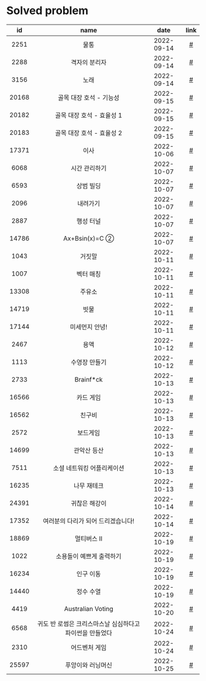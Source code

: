 # Solved problem

|  id   |                           name                           |    date    |           link            |
| :---: | :------------------------------------------------------: | :--------: | :-----------------------: |
| 2251  |                           물통                           | 2022-09-14 | [#](https://boj.kr/2251)  |
| 2288  |                      격자의 분리자                       | 2022-09-14 | [#](https://boj.kr/2288)  |
| 3156  |                           노래                           | 2022-09-14 | [#](https://boj.kr/3156)  |
| 20168 |                 골목 대장 호석 - 기능성                  | 2022-09-15 | [#](https://boj.kr/20168) |
| 20182 |                골목 대장 호석 - 효율성 1                 | 2022-09-15 | [#](https://boj.kr/20182) |
| 20183 |                골목 대장 호석 - 효율성 2                 | 2022-09-15 | [#](https://boj.kr/20183) |
| 17371 |                           이사                           | 2022-10-06 | [#](https://boj.kr/17371) |
| 6068  |                      시간 관리하기                       | 2022-10-07 | [#](https://boj.kr/6068)  |
| 6593  |                        상범 빌딩                         | 2022-10-07 | [#](https://boj.kr/6593)  |
| 2096  |                         내려가기                         | 2022-10-07 | [#](https://boj.kr/2096)  |
| 2887  |                        행성 터널                         | 2022-10-07 | [#](https://boj.kr/2887)  |
| 14786 |                      Ax+Bsin(x)=C ②                      | 2022-10-07 | [#](https://boj.kr/14786) |
| 1043  |                          거짓말                          | 2022-10-11 | [#](https://boj.kr/1043)  |
| 1007  |                        벡터 매칭                         | 2022-10-11 | [#](https://boj.kr/1007)  |
| 13308 |                          주유소                          | 2022-10-11 | [#](https://boj.kr/13308) |
| 14719 |                           빗물                           | 2022-10-11 | [#](https://boj.kr/14719) |
| 17144 |                      미세먼지 안녕!                      | 2022-10-11 | [#](https://boj.kr/17144) |
| 2467  |                           용액                           | 2022-10-12 | [#](https://boj.kr/2467)  |
| 1113  |                      수영장 만들기                       | 2022-10-12 | [#](https://boj.kr/1113)  |
| 2733  |                        Brainf\*ck                        | 2022-10-13 | [#](https://boj.kr/2733)  |
| 16566 |                        카드 게임                         | 2022-10-13 | [#](https://boj.kr/16566) |
| 16562 |                          친구비                          | 2022-10-13 | [#](https://boj.kr/16562) |
| 2572  |                         보드게임                         | 2022-10-13 | [#](https://boj.kr/2572)  |
| 14699 |                       관악산 등산                        | 2022-10-13 | [#](https://boj.kr/14699) |
| 7511  |                소셜 네트워킹 어플리케이션                | 2022-10-13 | [#](https://boj.kr/7511)  |
| 16235 |                       나무 재테크                        | 2022-10-13 | [#](https://boj.kr/16235) |
| 24391 |                      귀찮은 해강이                       | 2022-10-14 | [#](https://boj.kr/24391) |
| 17352 |            여러분의 다리가 되어 드리겠습니다!            | 2022-10-14 | [#](https://boj.kr/17352) |
| 18869 |                        멀티버스 Ⅱ                        | 2022-10-19 | [#](https://boj.kr/18869) |
| 1022  |                 소용돌이 예쁘게 출력하기                 | 2022-10-19 | [#](https://boj.kr/1022)  |
| 16234 |                        인구 이동                         | 2022-10-19 | [#](https://boj.kr/16234) |
| 14440 |                        정수 수열                         | 2022-10-19 | [#](https://boj.kr/14440) |
| 4419  |                    Australian Voting                     | 2022-10-20 | [#](https://boj.kr/4419)  |
| 6568  | 귀도 반 로썸은 크리스마스날 심심하다고 파이썬을 만들었다 | 2022-10-24 | [#](https://boj.kr/6568)  |
| 2310  |                      어드벤처 게임                       | 2022-10-24 | [#](https://boj.kr/2310)  |
| 25597 |                    푸앙이와 러닝머신                     | 2022-10-25 | [#](https://boj.kr/25597) |
